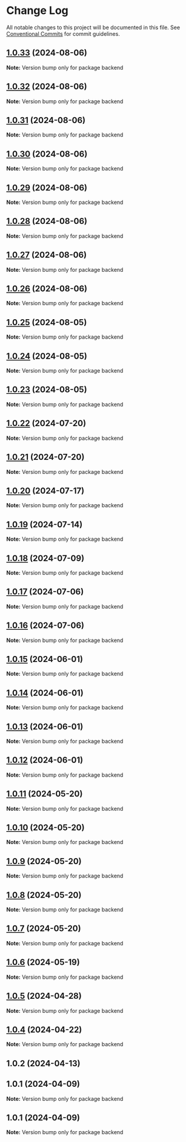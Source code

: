 # Change Log

All notable changes to this project will be documented in this file.
See [Conventional Commits](https://conventionalcommits.org) for commit guidelines.

## [1.0.33](https://github.com/Kallenju/notes/compare/backend@1.0.32...backend@1.0.33) (2024-08-06)

**Note:** Version bump only for package backend

## [1.0.32](https://github.com/Kallenju/notes/compare/backend@1.0.31...backend@1.0.32) (2024-08-06)

**Note:** Version bump only for package backend

## [1.0.31](https://github.com/Kallenju/notes/compare/backend@1.0.30...backend@1.0.31) (2024-08-06)

**Note:** Version bump only for package backend

## [1.0.30](https://github.com/Kallenju/notes/compare/backend@1.0.29...backend@1.0.30) (2024-08-06)

**Note:** Version bump only for package backend

## [1.0.29](https://github.com/Kallenju/notes/compare/backend@1.0.28...backend@1.0.29) (2024-08-06)

**Note:** Version bump only for package backend

## [1.0.28](https://github.com/Kallenju/notes/compare/backend@1.0.27...backend@1.0.28) (2024-08-06)

**Note:** Version bump only for package backend

## [1.0.27](https://github.com/Kallenju/notes/compare/backend@1.0.26...backend@1.0.27) (2024-08-06)

**Note:** Version bump only for package backend

## [1.0.26](https://github.com/Kallenju/notes/compare/backend@1.0.25...backend@1.0.26) (2024-08-06)

**Note:** Version bump only for package backend

## [1.0.25](https://github.com/Kallenju/notes/compare/backend@1.0.24...backend@1.0.25) (2024-08-05)

**Note:** Version bump only for package backend

## [1.0.24](https://github.com/Kallenju/notes/compare/backend@1.0.23...backend@1.0.24) (2024-08-05)

**Note:** Version bump only for package backend

## [1.0.23](https://github.com/Kallenju/notes/compare/backend@1.0.22...backend@1.0.23) (2024-08-05)

**Note:** Version bump only for package backend

## [1.0.22](https://github.com/Kallenju/notes/compare/backend@1.0.21...backend@1.0.22) (2024-07-20)

**Note:** Version bump only for package backend

## [1.0.21](https://github.com/Kallenju/notes/compare/backend@1.0.20...backend@1.0.21) (2024-07-20)

**Note:** Version bump only for package backend

## [1.0.20](https://github.com/Kallenju/notes/compare/backend@1.0.19...backend@1.0.20) (2024-07-17)

**Note:** Version bump only for package backend

## [1.0.19](https://github.com/Kallenju/notes/compare/backend@1.0.18...backend@1.0.19) (2024-07-14)

**Note:** Version bump only for package backend

## [1.0.18](https://github.com/Kallenju/notes/compare/backend@1.0.17...backend@1.0.18) (2024-07-09)

**Note:** Version bump only for package backend

## [1.0.17](https://github.com/Kallenju/notes/compare/backend@1.0.16...backend@1.0.17) (2024-07-06)

**Note:** Version bump only for package backend

## [1.0.16](https://github.com/Kallenju/notes/compare/backend@1.0.15...backend@1.0.16) (2024-07-06)

**Note:** Version bump only for package backend

## [1.0.15](https://github.com/Kallenju/notes/compare/backend@1.0.14...backend@1.0.15) (2024-06-01)

**Note:** Version bump only for package backend

## [1.0.14](https://github.com/Kallenju/notes/compare/backend@1.0.13...backend@1.0.14) (2024-06-01)

**Note:** Version bump only for package backend

## [1.0.13](https://github.com/Kallenju/notes/compare/backend@1.0.12...backend@1.0.13) (2024-06-01)

**Note:** Version bump only for package backend

## [1.0.12](https://github.com/Kallenju/notes/compare/backend@1.0.9...backend@1.0.12) (2024-06-01)

**Note:** Version bump only for package backend

## [1.0.11](https://github.com/Kallenju/notes/compare/backend@1.0.9...backend@1.0.11) (2024-05-20)

**Note:** Version bump only for package backend

## [1.0.10](https://github.com/Kallenju/notes/compare/backend@1.0.9...backend@1.0.10) (2024-05-20)

**Note:** Version bump only for package backend

## [1.0.9](https://github.com/Kallenju/notes/compare/backend@1.0.8...backend@1.0.9) (2024-05-20)

**Note:** Version bump only for package backend

## [1.0.8](https://github.com/Kallenju/notes/compare/backend@1.0.7...backend@1.0.8) (2024-05-20)

**Note:** Version bump only for package backend

## [1.0.7](https://github.com/Kallenju/notes/compare/backend@1.0.6...backend@1.0.7) (2024-05-20)

**Note:** Version bump only for package backend

## [1.0.6](https://github.com/Kallenju/notes/compare/backend@1.0.5...backend@1.0.6) (2024-05-19)

**Note:** Version bump only for package backend

## [1.0.5](https://github.com/Kallenju/notes/compare/backend@1.0.4...backend@1.0.5) (2024-04-28)

**Note:** Version bump only for package backend

## [1.0.4](https://github.com/Kallenju/notes/compare/backend@1.0.2...backend@1.0.4) (2024-04-22)

**Note:** Version bump only for package backend

## 1.0.2 (2024-04-13)

## 1.0.1 (2024-04-09)

**Note:** Version bump only for package backend

## 1.0.1 (2024-04-09)

**Note:** Version bump only for package backend
